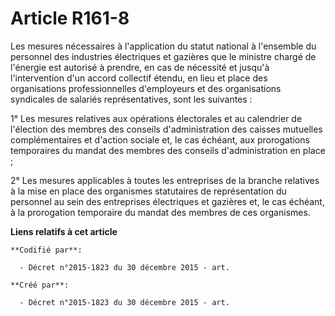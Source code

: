 # Article R161-8

Les mesures nécessaires à l'application du statut national à l'ensemble du personnel des industries électriques et gazières
que le ministre chargé de l'énergie est autorisé à prendre, en cas de nécessité et jusqu'à l'intervention d'un accord
collectif étendu, en lieu et place des organisations professionnelles d'employeurs et des organisations syndicales de
salariés représentatives, sont les suivantes :

1° Les mesures relatives aux opérations électorales et au calendrier de l'élection des membres des conseils d'administration
des caisses mutuelles complémentaires et d'action sociale et, le cas échéant, aux prorogations temporaires du mandat des
membres des conseils d'administration en place ;

2° Les mesures applicables à toutes les entreprises de la branche relatives à la mise en place des organismes statutaires de
représentation du personnel au sein des entreprises électriques et gazières et, le cas échéant, à la prorogation temporaire
du mandat des membres de ces organismes.

**Liens relatifs à cet article**

	**Codifié par**:

	  - Décret n°2015-1823 du 30 décembre 2015 - art.

	**Créé par**:

	  - Décret n°2015-1823 du 30 décembre 2015 - art.
